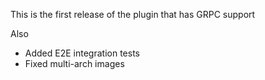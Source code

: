 This is the first release of the plugin that has GRPC support

Also

- Added E2E integration tests
- Fixed multi-arch images
